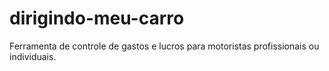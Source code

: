 # dirigindo-meu-carro
Ferramenta de controle de gastos e lucros para motoristas profissionais ou individuais.
